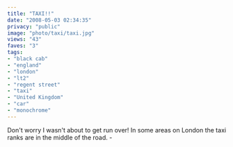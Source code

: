 ```yaml
---
title: "TAXI!!"
date: "2008-05-03 02:34:35"
privacy: "public"
image: "photo/taxi/taxi.jpg"
views: "43"
faves: "3"
tags:
- "black cab"
- "england"
- "london"
- "lt2"
- "regent street"
- "taxi"
- "United Kingdom"
- "car"
- "monochrome"
---
```

Don't worry I wasn't about to get run over! In some areas on London the taxi ranks are in the middle of the road. - <a href="/photos/2008/05/03/taxi"></a>

